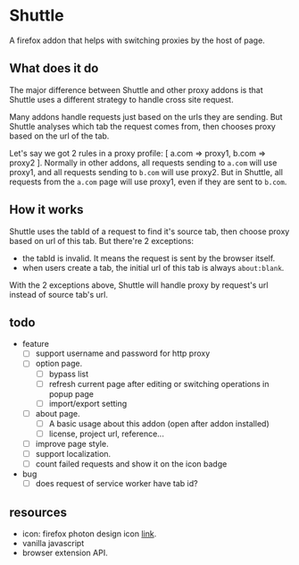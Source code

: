 # Shuttle

A firefox addon that helps with switching proxies by the host of page.

## What does it do

The major difference between Shuttle and other proxy addons is that Shuttle uses a different strategy to handle cross site request.

Many addons handle requests just based on the urls they are sending.
But Shuttle analyses which tab the request comes from, then chooses proxy based on the url of the tab.

Let's say we got 2 rules in a proxy profile: [ a.com => proxy1, b.com => proxy2 ].
Normally in other addons, all requests sending to `a.com` will use proxy1, and all requests sending to `b.com` will use proxy2.
But in Shuttle, all requests from the `a.com` page will use proxy1, even if they are sent to `b.com`.

## How it works

Shuttle uses the tabId of a request to find it's source tab, then choose proxy based on url of this tab.
But there're 2 exceptions:

- the tabId is invalid. It means the request is sent by the browser itself.
- when users create a tab, the initial url of this tab is always `about:blank`.

With the 2 exceptions above, Shuttle will handle proxy by request's url instead of source tab's url.

## todo

- feature
  - [ ] support username and password for http proxy
  - [ ] option page.
    - [ ] bypass list
    - [ ] refresh current page after editing or switching operations in popup page
    - [ ] import/export setting
  - [ ] about page.
    - [ ] A basic usage about this addon (open after addon installed)
    - [ ] license, project url, reference...
  - [ ] improve page style.
  - [ ] support localization.
  - [ ] count failed requests and show it on the icon badge

- bug
  - [ ] does request of service worker have tab id?

## resources

- icon: firefox photon design icon [link](https://design.firefox.com/icons/viewer/).
- vanilla javascript
- browser extension API.
